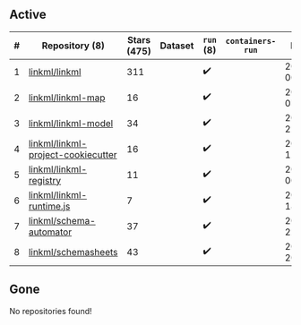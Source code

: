 ## Active
| # | Repository (8) | Stars (475) | Dataset | `run` (8) | `containers-run` | Last Modified |
| --- | --- | --- | --- | --- | --- | --- |
| 1 | [linkml/linkml](https://github.com/linkml/linkml) | 311 |  | :heavy_check_mark: |  | 2024-09-23 00:51:08+00:00 |
| 2 | [linkml/linkml-map](https://github.com/linkml/linkml-map) | 16 |  | :heavy_check_mark: |  | 2024-08-26 07:00:57+00:00 |
| 3 | [linkml/linkml-model](https://github.com/linkml/linkml-model) | 34 |  | :heavy_check_mark: |  | 2024-07-22 21:21:40+00:00 |
| 4 | [linkml/linkml-project-cookiecutter](https://github.com/linkml/linkml-project-cookiecutter) | 16 |  | :heavy_check_mark: |  | 2024-09-11 12:56:28+00:00 |
| 5 | [linkml/linkml-registry](https://github.com/linkml/linkml-registry) | 11 |  | :heavy_check_mark: |  | 2024-02-27 00:23:18+00:00 |
| 6 | [linkml/linkml-runtime.js](https://github.com/linkml/linkml-runtime.js) | 7 |  | :heavy_check_mark: |  | 2023-06-12 18:56:08+00:00 |
| 7 | [linkml/schema-automator](https://github.com/linkml/schema-automator) | 37 |  | :heavy_check_mark: |  | 2024-08-19 22:42:22+00:00 |
| 8 | [linkml/schemasheets](https://github.com/linkml/schemasheets) | 43 |  | :heavy_check_mark: |  | 2024-09-05 20:24:53+00:00 |

## Gone
No repositories found!
